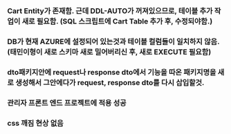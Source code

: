 ### Cart Entity가 존재함. 근데 DDL-AUTO가 꺼져있으므로, 테이블 추가 작업이 새로 필요함. (SQL 스크립트에 Cart Table 추가 후, 수정되야함.)

### DB가 현재 AZURE에 설정되어 있는것과 테이블 컬럼들이 일치하지 않음. (태민이형이 새로 스키마 새로 밀어버리신 후, 새로 EXECUTE 필요함)

### dto패키지안에 request나 response dto에서 기능을 따온 패키지명을 새로 생성해서 그안에다가 request, response dto를 다시 삽입할것.

### 관리자 프론트 엔드 프로젝트에 적용 성공

### css 깨짐 현상 없음
